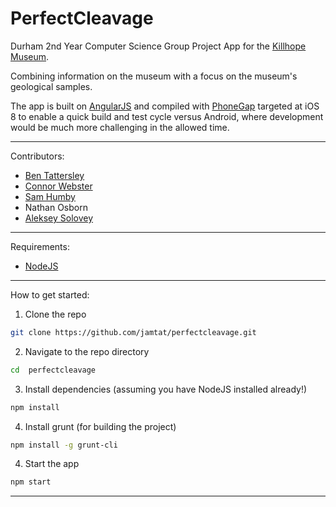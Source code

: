 PerfectCleavage
===============

Durham 2nd Year Computer Science Group Project App for the [Killhope Museum](http://www.killhope.org.uk/).

Combining information on the museum with a focus on the museum's geological
samples.

The app is built on [AngularJS](https://angularjs.org) and compiled with
[PhoneGap](https://phonegap.com) targeted at iOS 8 to enable a quick build and
test cycle versus Android, where development would be much more challenging in
the allowed time.
________________________________________________________________________________

Contributors:
 - [Ben Tattersley](https://github.com/jamtat)
 - [Connor Webster](https://github.com/Cwebster95)
 - [Sam Humby](https://github.com/Samalot)
 - Nathan Osborn
 - [Aleksey Solovey](https://github.com/AlekseySolovey)
________________________________________________________________________________

Requirements:
 - [NodeJS](http://nodejs.org)
________________________________________________________________________________

How to get started:

 1. Clone the repo
```bash
git clone https://github.com/jamtat/perfectcleavage.git
```

 2. Navigate to the repo directory
```bash
cd  perfectcleavage
```

 3. Install dependencies (assuming you have NodeJS installed already!)
```bash
npm install
```

4. Install grunt (for building the project)
```bash
npm install -g grunt-cli
```

 4. Start the app
```bash
npm start
```
________________________________________________________________________________
